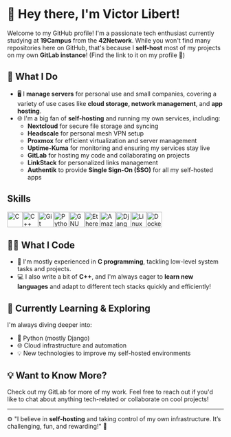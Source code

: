 # 👋 Hey there, I'm Victor Libert!

Welcome to my GitHub profile! I'm a passionate tech enthusiast currently studying at **19Campus** from the **42Network**. While you won't find many repositories here on GitHub, that's because I **self-host** most of my projects on my own **GitLab instance**! (Find the link to it on my profile 🚀)

## 🚀 What I Do

- 🖥️ I **manage servers** for personal use and small companies, covering a variety of use cases like **cloud storage, network management**, and **app hosting**.
- 🌐 I'm a big fan of **self-hosting** and running my own services, including:
  - **Nextcloud** for secure file storage and syncing
  - **Headscale** for personal mesh VPN setup
  - **Proxmox** for efficient virtualization and server management
  - **Uptime-Kuma** for monitoring and ensuring my services stay live
  - **GitLab** for hosting my code and collaborating on projects
  - **LinkStack** for personalized links management
  - **Authentik** to provide **Single Sign-On (SSO)** for all my self-hosted apps

## Skills 
<p align="left">
<a href="https://docs.microsoft.com/en-us/cpp/?view=msvc-170" target="_blank" rel="noreferrer"><img src="https://raw.githubusercontent.com/danielcranney/readme-generator/main/public/icons/skills/c-colored.svg" width="36" height="36" alt="C" /></a><a href="https://docs.microsoft.com/en-us/cpp/?view=msvc-170" target="_blank" rel="noreferrer"><img src="https://raw.githubusercontent.com/danielcranney/readme-generator/main/public/icons/skills/cplusplus-colored.svg" width="36" height="36" alt="C++" /></a><a href="https://git-scm.com/" target="_blank" rel="noreferrer"><img src="https://raw.githubusercontent.com/danielcranney/readme-generator/main/public/icons/skills/git-colored.svg" width="36" height="36" alt="Git" /></a><a href="https://www.python.org/" target="_blank" rel="noreferrer"><img src="https://raw.githubusercontent.com/danielcranney/readme-generator/main/public/icons/skills/python-colored.svg" width="36" height="36" alt="Python" /></a><a href="https://www.gnu.org/software/bash/" target="_blank" rel="noreferrer"><img src="https://raw.githubusercontent.com/danielcranney/readme-generator/main/public/icons/skills/gnubash.svg" width="36" height="36" alt="GNU Bash" /></a><a href="https://ethereum.org/en/" target="_blank" rel="noreferrer"><img src="https://raw.githubusercontent.com/danielcranney/readme-generator/main/public/icons/skills/ethereum-colored.svg" width="36" height="36" alt="Ethereum" /></a><a href="https://aws.amazon.com" target="_blank" rel="noreferrer"><img src="https://raw.githubusercontent.com/danielcranney/readme-generator/main/public/icons/skills/aws-colored.svg" width="36" height="36" alt="Amazon Web Services" /></a><a href="https://www.djangoproject.com/" target="_blank" rel="noreferrer"><img src="https://raw.githubusercontent.com/danielcranney/readme-generator/main/public/icons/skills/django-colored.svg" width="36" height="36" alt="Django" /></a><a href="https://www.linux.org" target="_blank" rel="noreferrer"><img src="https://raw.githubusercontent.com/danielcranney/readme-generator/main/public/icons/skills/linux-colored.svg" width="36" height="36" alt="Linux" /></a><a href="https://www.docker.com/" target="_blank" rel="noreferrer"><img src="https://raw.githubusercontent.com/danielcranney/readme-generator/main/public/icons/skills/docker-colored.svg" width="36" height="36" alt="Docker" /></a>
                    </p>
                    
## 👨‍💻 What I Code

- 🔧 I'm mostly experienced in **C programming**, tackling low-level system tasks and projects.
- 💻 I also write a bit of **C++**, and I'm always eager to **learn new languages** and adapt to different tech stacks quickly and efficiently!

## 🌱 Currently Learning & Exploring

I'm always diving deeper into:
- 🐍 Python (mostly Django)
- 🌐 Cloud infrastructure and automation
- 💡 New technologies to improve my self-hosted environments

## 💡 Want to Know More?

Check out my GitLab for more of my work. Feel free to reach out if you'd like to chat about anything tech-related or collaborate on cool projects!

---

⚙️ "I believe in **self-hosting** and taking control of my own infrastructure. It’s challenging, fun, and rewarding!" 🌟
